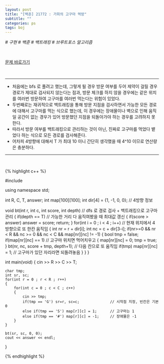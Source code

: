 ```yaml
---
layout: post
title: "[백준] 21772 : 가희의 고구마 먹방"
subtitle: ""
categories: ps
tags: boj
---
```


*# 구현 # 백준 # 백트래킹 # 브루트포스 알고리즘*

<br>

[문제 바로가기](https://www.acmicpc.net/problem/21772)

<br>

---

- 처음에는 bfs 로 풀려고 했는데, 그렇게 될 경우 방문 여부를 두어 제약이 걸릴 경우 경로가 제대로 검사되지 않는다는 점과, 방문 체크를 하지 않을 경우에는 같은 위치를 여러번 방문하여 고구마를 여러번 먹는다는 위험이 있었다.
- 두번째로는 재귀적으로 백트래킹을 통해 방문 지점을 검사하면서 가능한 모든 경로에 대해서 고구마를 먹는 식으로 했는데, 이 경우에는 장애물이나 벽으로 인해 움직일 공간이 없는 경우가 있어 방문했던 지점을 되돌아가야 하는 경우를 고려하지 못한다.
- 따라서 방문 여부를 백트래킹으로 관리하는 것이 아닌, 진짜로 고구마를 먹었다 뱉었다 하는 식으로 모든 경로를 검사해준다.
- 어차피 4방향에 대해서 T 가 최대 10 이니 간단히 생각했을 때 4^10 이므로 연산량은 충분하다.

---
<br>

{% highlight c++ %}

#include <iostream>

using namespace std;

int R, C, T, answer;
int map[100][100];
int dir[4] = {1, -1, 0, 0};     // 4방향 정보

void bt(int r, int c, int score, int depth)         // dfs 로 경로 검사 + 백트래킹으로 고구마 관리
{
    if(depth == T)                                  // 가능한 거리 다 움직여봤을 때 최대값 갱신
    {
        if(score > answer) answer = score;
        return;
    }
    for(int i = 0 ; i < 4 ; i++)                    // 현재 위치에서 4방향으로 또 한칸 움직임
    {
        int nr = r + dir[i];
        int nc = c + dir[3-i];
        if(nr>=0 && nr < R && nc >= 0 && nc < C && map[nr][nc] != -1)
        {
            bool tmp = false;
            if(map[nr][nc] == 1)                    // 고구마 위치면 먹어치우고
            {
                map[nr][nc] = 0;
                tmp = true;
            }
            bt(nr, nc, score + tmp, depth+1);       // 다음 칸으로 또 움직임
            if(tmp) map[nr][nc] = 1;                // 고구마가 있던 자리라면 되돌려놓음
        }
    }
}

int main(void)
{
    cin >> R >> C >> T;

    char tmp;
    int sr, sc;
    for(int r = 0 ; r < R ; r++)
    {
        for(int c = 0 ; c < C ; c++)
        {
            cin >> tmp;
            if(tmp == 'G') sr=r, sc=c;              // 시작점 지정, 빈칸은 기본 0
            else if(tmp == 'S') map[r][c] = 1;      // 고구마는 1
            else if(tmp == '#') map[r][c] = -1;     // 장애물은 -1
        }
    }
    
    bt(sr, sc, 0, 0);
    cout << answer << endl;
}

{% endhighlight %}

